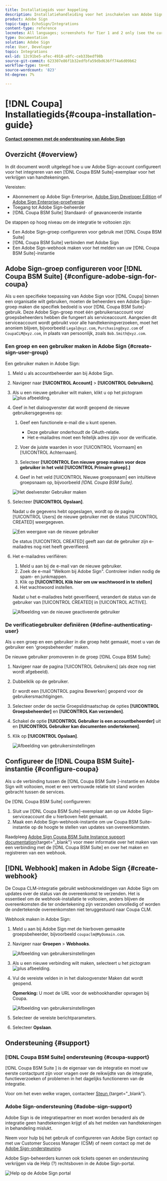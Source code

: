 ```yaml
---
title: Installatiegids voor koppeling
description: Installatiehandleiding voor het inschakelen van Adobe Sign-integratie met Coupa BSM Suite
product: Adobe Sign
topic-tags: EchoSign/Integrations
content-type: reference
locnotes: All languages; screenshots for Tier 1 and 2 only (see the currently published localized page for guidance)
type: Documentation
solution: Adobe Sign
role: User, Developer
topic: Integrations
exl-id: 12c91be5-afec-4918-a8fc-ceb33bedf98b
source-git-commit: 623307e86f1b32edfbfa59dbd636ff74a6d09b62
workflow-type: tm+mt
source-wordcount: '823'
ht-degree: 7%

---
```


# [!DNL Coupa] Installatiegids{#coupa-installation-guide}

[**Contact opnemen met de ondersteuning van Adobe Sign**](https://adobe.com/go/adobesign-support-center_nl)

## Overzicht {#overview}

In dit document wordt uitgelegd hoe u uw Adobe Sign-account configureert voor het integreren van een [!DNL Coupa BSM Suite]-exemplaar voor het verkrijgen van handtekeningen.

Vereisten:

* Abonnement op Adobe Sign Enterprise, [Adobe Sign Developer Edition](https://www.adobe.com/sign/developer-form.html) of [Adobe Sign Enterprise-proefversie](https://www.adobe.com/sign/business.html)
* Toegang tot Adobe Sign-beheerder
* [!DNL Coupa BSM Suite] Standaard- of geavanceerde instantie

De stappen op hoog niveau om de integratie te voltooien zijn:

* Een Adobe Sign-groep configureren voor gebruik met [!DNL Coupa BSM Suite]
* [!DNL Coupa BSM Suite] verbinden met Adobe Sign
* Een Adobe Sign-webhook maken voor het melden van uw [!DNL Coupa BSM Suite]-instantie

## Adobe Sign-groep configureren voor [!DNL Coupa BSM Suite] {#configure-adobe-sign-for-coupa}

Als u een specifieke toepassing van Adobe Sign voor [!DNL Coupa] binnen een organisatie wilt gebruiken, moeten de beheerders een Adobe Sign-groep maken die specifiek bedoeld is voor [!DNL Coupa BSM Suite]-gebruik. Deze Adobe Sign-groep moet één gebruikersaccount voor groepsbeheerders hebben die fungeert als serviceaccount. Aangezien dit serviceaccount wordt gebruikt voor alle handtekeningverzoeken, moet het anoniem blijven, bijvoorbeeld `Legal@xyz.com`, `Purchasing@xyz.com` of `CoupaCLM@xyz.com`, in plaats van persoonlijk, zoals `Bob.Smith@xyz.com`.

### Een groep en een gebruiker maken in Adobe Sign {#create-sign-user-group}

Een gebruiker maken in Adobe Sign:

1. Meld u als accountbeheerder aan bij Adobe Sign.
1. Navigeer naar **[!UICONTROL Account]** > **[!UICONTROL Gebruikers]**.
1. Als u een nieuwe gebruiker wilt maken, klikt u op het pictogram ![plus afbeelding](images/icon_plus.png).
1. Geef in het dialoogvenster dat wordt geopend de nieuwe gebruikersgegevens op:

   1. Geef een functionele e-mail die u kunt openen.

      * Deze gebruiker onderhoudt de OAuth-relatie.
      * Het e-mailadres moet een feitelijk adres zijn voor de verificatie.
   1. Voer de juiste waarden in voor [!UICONTROL Voornaam] en [!UICONTROL Achternaam].
   1. Selecteer **[!UICONTROL Een nieuwe groep maken voor deze gebruiker in het veld [!UICONTROL Primaire groep].]**
   1. Geef in het veld [!UICONTROL Nieuwe groepsnaam] een intuïtieve groepsnaam op, bijvoorbeeld *[!DNL Coupa BSM Suite]*.

   ![Het deelvenster Gebruiker maken](images/create-user.png)

1. Selecteer **[!UICONTROL Opslaan]**.

   Nadat u de gegevens hebt opgeslagen, wordt op de pagina [!UICONTROL Users] de nieuwe gebruiker met de status [!UICONTROL CREATED] weergegeven.

   ![Een weergave van de nieuwe gebruiker](images/post-user-creation.png)

   De status [!UICONTROL CREATED] geeft aan dat de gebruiker zijn e-mailadres nog niet heeft geverifieerd.

1. Het e-mailadres verifiëren:
   1. Meld u aan bij de e-mail van de nieuwe gebruiker.
   2. Zoek de e-mail &quot;Welkom bij Adobe Sign&quot;. Controleer indien nodig de spam- en junkmappen.
   3. Klik op **[!UICONTROL Klik hier om uw wachtwoord in te stellen]**
   4. Het wachtwoord instellen.

   Nadat u het e-mailadres hebt geverifieerd, verandert de status van de gebruiker van [!UICONTROL CREATED] in [!UICONTROL ACTIVE].

   ![Afbeelding van de nieuwe geactiveerde gebruiker](images/active-user.png)

### De verificatiegebruiker definiëren {#define-authenticating-user}

Als u een groep en een gebruiker in die groep hebt gemaakt, moet u van de gebruiker een &#39;groepsbeheerder&#39; maken.

De nieuwe gebruiker promoveren in de groep [!DNL Coupa BSM Suite]:

1. Navigeer naar de pagina [!UICONTROL Gebruikers] (als deze nog niet wordt afgebeeld).
2. Dubbelklik op de gebruiker.

   Er wordt een [!UICONTROL pagina Bewerken] geopend voor de gebruikersmachtigingen.

3. Selecteer onder de sectie Groepslidmaatschap de opties **[!UICONTROL Groepsbeheerder]** en **[!UICONTROL Kan verzenden]**.
4. Schakel de optie **[!UICONTROL Gebruiker is een accountbeheerder]** uit en **[!UICONTROL Gebruiker kan documenten ondertekenen]**.
5. Klik op **[!UICONTROL Opslaan]**.

   ![Afbeelding van gebruikersinstellingen](images/user-settings.png)

## Configureer de [!DNL Coupa BSM Suite]-instantie {#configure-coupa}

Als u de verbinding tussen de [!DNL Coupa BSM Suite ]-instantie en Adobe Sign wilt voltooien, moet er een vertrouwde relatie tot stand worden gebracht tussen de services.

De [!DNL Coupa BSM Suite] configureren:

1. Sluit uw [!DNL Coupa BSM Suite]-exemplaar aan op uw Adobe Sign-serviceaccount die u hierboven hebt gemaakt.
1. Maak een Adobe Sign-webhook-instantie om uw Coupa BSM Suite-instantie op de hoogte te stellen van updates van overeenkomsten.

Raadpleeg [Adobe Sign Coupa BSM Suite Instance support documentation](https://success.coupa.com/Support/Docs/Power_Apps/CLM_Standard/Signing_and_Approvals/Enable_E-Signatures_Through_Adobe_Sign_and_DocuSign){target=&quot;_blank&quot;} voor meer informatie over het maken van een verbinding met de [!DNL Coupa BSM Suite] en over het maken en registreren van een webhook.

## [!DNL Webhook] maken in Adobe Sign {#create-webhook}

De Coupa CLM-integratie gebruikt webhookmeldingen van Adobe Sign om updates over de status van de overeenkomst te verzenden. Het is essentieel om de webhook-installatie te voltooien, anders blijven de overeenkomsten die ter ondertekening zijn verzonden onvolledig of worden de ondertekende overeenkomsten niet teruggestuurd naar Coupa CLM.

Webhook maken in Adobe Sign:

1. Meld u aan bij Adobe Sign met de hierboven gemaakte groepsbeheerder, bijvoorbeeld `coupaclm@MyDomain.com`.

1. Navigeer naar **Groepen** > **Webhooks**.

   ![Afbeelding van gebruikersinstellingen](images/webhook-login.png)

1. Als u een nieuwe verbinding wilt maken, selecteert u het pictogram ![plus afbeelding](images/icon_plus.png).

1. Vul de vereiste velden in in het dialoogvenster Maken dat wordt geopend.

   **Opmerking:** U moet de URL voor de webhookhandler opvragen bij Coupa.

   ![Afbeelding van gebruikersinstellingen](images/webhook-create.png)

1. Selecteer de vereiste berichtparameters.

1. Selecteer **Opslaan**.

## Ondersteuning {#support}

### [!DNL Coupa BSM Suite] ondersteuning {#coupa-support}

[!DNL Coupa BSM Suite ] is de eigenaar van de integratie en moet uw eerste contactpunt zijn voor vragen over de reikwijdte van de integratie, functieverzoeken of problemen in het dagelijks functioneren van de integratie.

Voor om het even welke vragen, contacteer [Steun ](https://success.coupa.com/Support/Welcome_to_Coupa_Support){target=&quot;_blank&quot;}.

### Adobe Sign-ondersteuning {#adobe-sign-support}

Adobe Sign is de integratiepartner en moet worden benaderd als de integratie geen handtekeningen krijgt of als het melden van handtekeningen in behandeling mislukt.

Neem voor hulp bij het gebruik of configureren van Adobe Sign contact op met uw Customer Success Manager (CSM) of neem contact op met de [Adobe Sign-ondersteuning](https://adobe.com/go/adobesign-support-center).

Adobe Sign-beheerders kunnen ook tickets openen en ondersteuning verkrijgen via de Help (?) rechtsboven in de Adobe Sign-portal.

![Help op de Adobe Sign portal](images/sign-portal-help.png)
